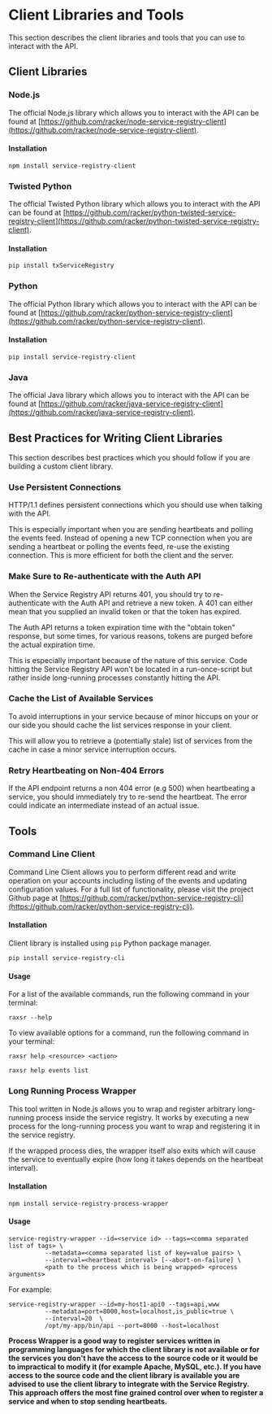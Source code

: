 # Client Libraries and Tools

This section describes the client libraries and tools that you can use to
interact with the API.

## Client Libraries

### Node.js

The official Node.js library which allows you to interact with the API can
be found at [https://github.com/racker/node-service-registry-client](https://github.com/racker/node-service-registry-client).

#### Installation

```shell
npm install service-registry-client
```

### Twisted Python

The official Twisted Python library which allows you to interact with the
API can be found at [https://github.com/racker/python-twisted-service-registry-client](https://github.com/racker/python-twisted-service-registry-client).

#### Installation

```shell
pip install txServiceRegistry
```

### Python

The official Python library which allows you to interact with the
API can be found at [https://github.com/racker/python-service-registry-client](https://github.com/racker/python-service-registry-client).

#### Installation

```shell
pip install service-registry-client
```

### Java

The official Java library which allows you to interact with the API can be
found at [https://github.com/racker/java-service-registry-client](https://github.com/racker/java-service-registry-client).

## Best Practices for Writing Client Libraries

This section describes best practices which you should follow if you are
building a custom client library.

### Use Persistent Connections

HTTP/1.1 defines persistent connections which you should use when talking with
the API.

This is especially important when you are sending heartbeats and polling the
events feed. Instead of opening a new TCP connection when you are sending a
heartbeat or polling the events feed, re-use the existing connection. This is
more efficient for both the client and the server.

### Make Sure to Re-authenticate with the Auth API

When the Service Registry API returns 401, you should try to re-authenticate
with the Auth API and retrieve a new token. A 401 can either mean that you
supplied an invalid token or that the token has expired.

The Auth API returns a token expiration time with the "obtain token" response,
but some times, for various reasons, tokens are purged before the actual
expiration time.

This is especially important because of the nature of this service. Code
hitting the Service Registry API won't be located in a run-once-script but
rather inside long-running processes constantly hitting the API.

### Cache the List of Available Services

To avoid interruptions in your service because of minor hiccups on your or our
side you should cache the list services response in your client.

This will allow you to retrieve a (potentially stale) list of services from the
cache in case a minor service interruption occurs.

### Retry Heartbeating on Non-404 Errors

If the API endpoint returns a non 404 error (e.g 500) when heartbeating a
service, you should immediately try to re-send the heartbeat. The error could
indicate an intermediate instead of an actual issue.

## Tools

### Command Line Client

Command Line Client allows you to perform different read and write operation on
your accounts including listing of the events and updating configuration values.
For a full list of functionality, please visit the project Github page at
[https://github.com/racker/python-service-registry-cli](https://github.com/racker/python-service-registry-cli).

#### Installation

Client library is installed using `pip` Python package manager.

```shell
pip install service-registry-cli
```

#### Usage

For a list of the available commands, run the following command in your
terminal:

```shell
raxsr --help
```

To view available options for a command, run the following command in your
terminal:

```shell
raxsr help <resource> <action>
```

```shell
raxsr help events list
```

### Long Running Process Wrapper

This tool written in Node.js allows you to wrap and register arbitrary
long-running process inside the service registry. It works by executing a new
process for the long-running process you want to wrap and registering it in the
service registry.

If the wrapped process dies, the wrapper itself also exits which will cause
the service to eventually expire (how long it takes depends on the heartbeat
interval).

#### Installation

```shell
npm install service-registry-process-wrapper
```

#### Usage

```shell
service-registry-wrapper --id=<service id> --tags=<comma separated list of tags> \
          --metadata=<comma separated list of key=value pairs> \
          --interval=<heartbeat interval> [--abort-on-failure] \
          <path to the process which is being wrapped> <process arguments>
```

For example:

```shell
service-registry-wrapper --id=my-host1-api0 --tags=api,www
          --metadata=port=8000,host=localhost,is_public=true \
          --interval=20  \
          /opt/my-app/bin/api --port=8000 --host=localhost
```

__Process Wrapper is a good way to register services written in programming
languages for which the client library is not available or for the services you
don't have the access to the source code or it would be to impractical to modify
it (for example Apache, MySQL, etc.). If you have access to the source code and
the client library is available you are advised to use the client library to
integrate with the Service Registry. This approach offers the most fine
grained control over when to register a service and when to stop sending
heartbeats.__
